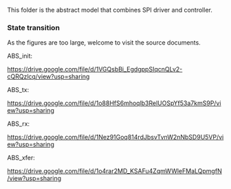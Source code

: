 This folder is the abstract model that combines SPI driver and controller.

### State transition

As the figures are too large, welcome to visit the source documents.

ABS_init:

https://drive.google.com/file/d/1VGQsbBi_EgdgppSIqcnQLv2-cQRQzlcq/view?usp=sharing

ABS_tx:

https://drive.google.com/file/d/1o88HfS6mhoqlb3RelUOSpYf53a7kmS9P/view?usp=sharing

ABS_rx:

https://drive.google.com/file/d/1Nez91Goq814rdJbsvTvnW2nNbSD9U5VP/view?usp=sharing

ABS_xfer:

https://drive.google.com/file/d/1o4rar2MD_KSAFu4ZqmWWleFMaLQpmgfN/view?usp=sharing
